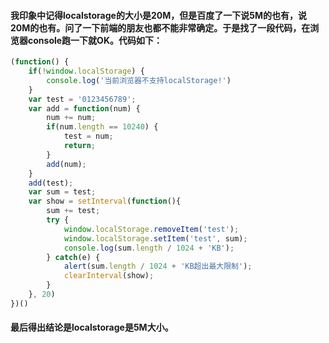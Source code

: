 #### 我印象中记得localstorage的大小是20M，但是百度了一下说5M的也有，说20M的也有。问了一下前端的朋友也都不能非常确定。于是找了一段代码，在浏览器console跑一下就OK。代码如下：

```javaScript
(function() {
    if(!window.localStorage) {
        console.log('当前浏览器不支持localStorage!')
    }    
    var test = '0123456789';
    var add = function(num) {
        num += num;
        if(num.length == 10240) {
            test = num;
            return;
        }
        add(num);
    }
    add(test);
    var sum = test;
    var show = setInterval(function(){
        sum += test;
        try {
            window.localStorage.removeItem('test');
            window.localStorage.setItem('test', sum);
            console.log(sum.length / 1024 + 'KB');
        } catch(e) {
            alert(sum.length / 1024 + 'KB超出最大限制');
            clearInterval(show);
        }
    }, 20)
})()
```

#### 最后得出结论是localstorage是5M大小。
